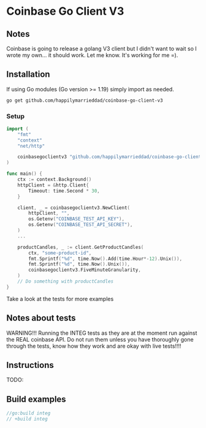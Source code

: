 Coinbase Go Client V3
============================

## Notes
Coinbase is going to release a golang V3 client but I didn't want to wait so I wrote my own... it should work. Let me know. It's working for me =).

## Installation
If using Go modules (Go version >= 1.19) simply import as needed.
```sh
go get github.com/happilymarrieddad/coinbase-go-client-v3
```

### Setup
```go
import (
    "fmt"
    "context"
    "net/http"

    coinbasegoclientv3 "github.com/happilymarrieddad/coinbase-go-client-v3"
)

func main() {
    ctx := context.Background()
    httpClient = &http.Client{
        Timeout: time.Second * 30,
    }

    client, _ = coinbasegoclientv3.NewClient(
        httpClient, "", 
        os.Getenv("COINBASE_TEST_API_KEY"), 
        os.Getenv("COINBASE_TEST_API_SECRET"),
    )
    ...

    productCandles, _ := client.GetProductCandles(
        ctx, "some-product-id",
        fmt.Sprintf("%d", time.Now().Add(time.Hour*-12).Unix()),
        fmt.Sprintf("%d", time.Now().Unix()),
        coinbasegoclientv3.FiveMinuteGranularity,
    )
    // Do something with productCandles
}
```

Take a look at the tests for more examples

## Notes about tests
WARNING!!! Running the INTEG tests as they are at the moment run against the REAL coinbase API. Do not run them unless you have thoroughly gone through the tests, know how they work and are okay with live tests!!!!

## Instructions
TODO:

## Build examples
```go
//go:build integ
// +build integ
```
